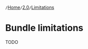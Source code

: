 `/`[Home](/psr15-symfony-bundle)`/`[2.0](/psr15-symfony-bundle/docs/2.0)`/`[Limitations](/psr15-symfony-bundle/docs/2.0/05-limitations.html)

# Bundle limitations
TODO
